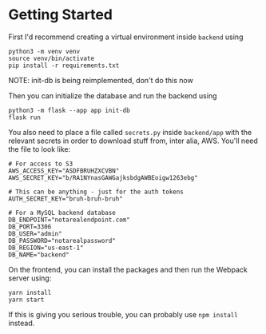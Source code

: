 # Getting Started

First I'd recommend creating a virtual environment inside `backend` using

```
python3 -m venv venv
source venv/bin/activate
pip install -r requirements.txt
```

NOTE: init-db is being reimplemented, don't do this now

Then you can initialize the database and run the backend using

```
python3 -m flask --app app init-db
flask run
```

You also need to place a file called `secrets.py` inside `backend/app` with the relevant secrets in order to download stuff from, inter alia, AWS. You'll need the file to look like:

```
# For access to S3
AWS_ACCESS_KEY="ASDFBRUHZXCVBN"
AWS_SECRET_KEY="b/RA1NYnasGAWGajksbdgAWBEoigw1263ebg"

# This can be anything - just for the auth tokens
AUTH_SECRET_KEY="bruh-bruh-bruh"

# For a MySQL backend database
DB_ENDPOINT="notarealendpoint.com"
DB_PORT=3306
DB_USER="admin"
DB_PASSWORD="notarealpassword"
DB_REGION="us-east-1"
DB_NAME="backend"

```

On the frontend, you can install the packages and then run the Webpack server using:

```
yarn install
yarn start
```

If this is giving you serious trouble, you can probably use `npm install` instead.
